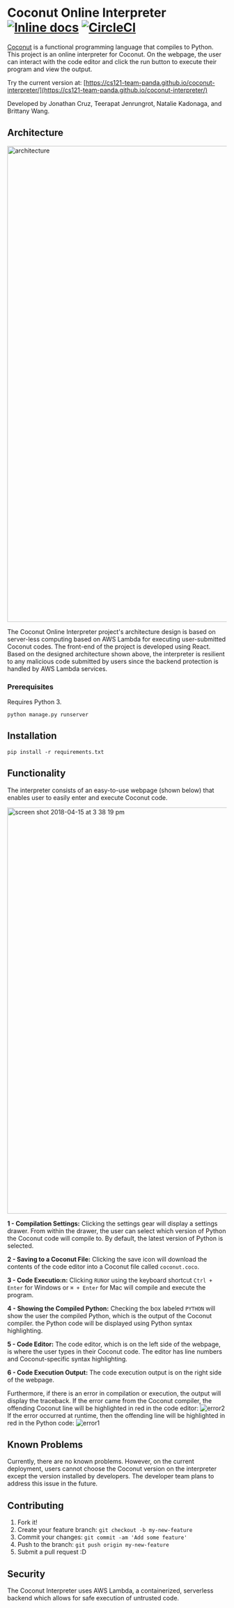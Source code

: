 # Coconut Online Interpreter [![Inline docs](http://inch-ci.org/github/cs121-team-panda/coconut-interpreter-flask.svg?branch=master)](http://inch-ci.org/github/cs121-team-panda/coconut-interpreter-flask) [![CircleCI](https://circleci.com/gh/cs121-team-panda/coconut-interpreter-flask/tree/master.svg?style=svg)](https://circleci.com/gh/cs121-team-panda/coconut-interpreter-flask/tree/master)

[Coconut](http://coconut-lang.org/) is a functional programming language that compiles to Python. This project is an online interpreter for Coconut. On the webpage, the user can interact with the code editor and click the run button to execute their program and view the output.

Try the current version at: [https://cs121-team-panda.github.io/coconut-interpreter/](https://cs121-team-panda.github.io/coconut-interpreter/)

Developed by Jonathan Cruz, Teerapat Jenrungrot, Natalie Kadonaga, and Brittany Wang.

## Architecture 
<img width="1093" alt="architecture" src="https://user-images.githubusercontent.com/35832643/38783767-b5ef5236-40bb-11e8-91b4-e1d5bdc0aa18.png">

The Coconut Online Interpreter project's architecture design is based on server-less computing based on AWS Lambda for executing user-submitted Coconut codes. The front-end of the project is developed using React. Based on the designed architecture shown above, the interpreter is resilient to any malicious code submitted by users since the backend protection is handled by AWS Lambda services.

### Prerequisites
Requires Python 3. 
```
python manage.py runserver 
```

## Installation
```
pip install -r requirements.txt
```

## Functionality

The interpreter consists of an easy-to-use webpage (shown below) that enables user to easily enter and execute Coconut code. 

<img width="933" alt="screen shot 2018-04-15 at 3 38 19 pm" src="https://user-images.githubusercontent.com/35832643/38784213-a6b2ceee-40c3-11e8-90cf-464fcd8e8e98.png">

**1 - Compilation Settings:** Clicking the settings gear will display a settings drawer. From within the drawer, the user can select which version of Python the Coconut code will compile to. By default, the latest version of Python is selected. 

**2 - Saving to a Coconut File:** Clicking the save icon will download the contents of the code editor into a Coconut file called ```coconut.coco```.

**3 - Code Executio:n:** Clicking `RUN`or using the keyboard shortcut `Ctrl + Enter` for Windows or `⌘ + Enter` for Mac will compile and execute the program.

**4 - Showing the Compiled Python:** Checking the box labeled `PYTHON` will show the user the compiled Python, which is the output of the Coconut compiler. the Python code will be displayed using Python syntax highlighting.

**5 - Code Editor:** The code editor, which is on the left side of the webpage, is where the user types in their Coconut code. The editor has line numbers and Coconut-specific syntax highlighting.

**6 - Code Execution Output:** The code execution output is on the right side of the webpage. 

Furthermore, if there is an error in compilation or execution, the output will display the traceback. If the error came from the Coconut compiler, the offending Coconut line will be highlighted in red in the code editor:
![error2](https://user-images.githubusercontent.com/35832643/38785410-89d90052-40d4-11e8-93c5-8cec8fea532c.png)
If the error occurred at runtime, then the offending line will be highlighted in red in the Python code:
![error1](https://user-images.githubusercontent.com/35832643/38785409-89c18620-40d4-11e8-8a52-19150efae3ea.png)




## Known Problems
Currently, there are no known problems. However, on the current deployment, users cannot choose the Coconut version on the interpreter except the version installed by developers. The developer team plans to address this issue in the future.

## Contributing

1. Fork it!
2. Create your feature branch: `git checkout -b my-new-feature`
3. Commit your changes: `git commit -am 'Add some feature'`
4. Push to the branch: `git push origin my-new-feature`
5. Submit a pull request :D

## Security

The Coconut Interpreter uses AWS Lambda, a containerized, serverless backend which allows for safe execution of untrusted code. 
